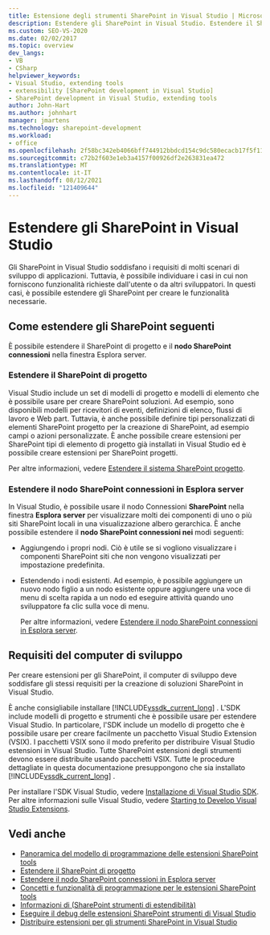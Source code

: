```yaml
---
title: Estensione degli strumenti SharePoint in Visual Studio | Microsoft Docs
description: Estendere gli SharePoint in Visual Studio. Estendere il SharePoint di progetto. Estendere il nodo SharePoint connessioni in Esplora server.
ms.custom: SEO-VS-2020
ms.date: 02/02/2017
ms.topic: overview
dev_langs:
- VB
- CSharp
helpviewer_keywords:
- Visual Studio, extending tools
- extensibility [SharePoint development in Visual Studio]
- SharePoint development in Visual Studio, extending tools
author: John-Hart
ms.author: johnhart
manager: jmartens
ms.technology: sharepoint-development
ms.workload:
- office
ms.openlocfilehash: 2f58bc342eb4066bff744912bbdcd154c9dc580ecacb17f5f1117acc91a1cb62
ms.sourcegitcommit: c72b2f603e1eb3a4157f00926df2e263831ea472
ms.translationtype: MT
ms.contentlocale: it-IT
ms.lasthandoff: 08/12/2021
ms.locfileid: "121409644"
---
```

# <a name="extend-the-sharepoint-tools-in-visual-studio"></a>Estendere gli SharePoint in Visual Studio
  Gli SharePoint in Visual Studio soddisfano i requisiti di molti scenari di sviluppo di applicazioni. Tuttavia, è possibile individuare i casi in cui non forniscono funzionalità richieste dall'utente o da altri sviluppatori. In questi casi, è possibile estendere gli SharePoint per creare le funzionalità necessarie.

## <a name="how-to-extend-the-sharepoint-tools"></a>Come estendere gli SharePoint seguenti
 È possibile estendere il SharePoint di progetto e il **nodo SharePoint connessioni** nella finestra Esplora server. 

### <a name="extend-the-sharepoint-project-system"></a>Estendere il SharePoint di progetto
 Visual Studio include un set di modelli di progetto e modelli di elemento che è possibile usare per creare SharePoint soluzioni. Ad esempio, sono disponibili modelli per ricevitori di eventi, definizioni di elenco, flussi di lavoro e Web part. Tuttavia, è anche possibile definire tipi personalizzati di elementi SharePoint progetto per la creazione di SharePoint, ad esempio campi o azioni personalizzate. È anche possibile creare estensioni per SharePoint tipi di elemento di progetto già installati in Visual Studio ed è possibile creare estensioni per SharePoint progetti.

 Per altre informazioni, vedere [Estendere il sistema SharePoint progetto](../sharepoint/extending-the-sharepoint-project-system.md).

### <a name="extend-the-sharepoint-connections-node-in-server-explorer"></a>Estendere il nodo SharePoint connessioni in Esplora server
 In Visual Studio, è possibile usare il nodo Connessioni **SharePoint** nella finestra **Esplora server** per visualizzare molti dei componenti di uno o più siti SharePoint locali in una visualizzazione albero gerarchica. È anche possibile estendere il **nodo SharePoint connessioni nei** modi seguenti:

- Aggiungendo i propri nodi. Ciò è utile se si vogliono visualizzare i componenti SharePoint siti che non vengono visualizzati per impostazione predefinita.

- Estendendo i nodi esistenti. Ad esempio, è possibile aggiungere un nuovo nodo figlio a un nodo esistente oppure aggiungere una voce di menu di scelta rapida a un nodo ed eseguire attività quando uno sviluppatore fa clic sulla voce di menu.

  Per altre informazioni, vedere [Estendere il nodo SharePoint connessioni in Esplora server](../sharepoint/extending-the-sharepoint-connections-node-in-server-explorer.md).

## <a name="development-computer-requirements"></a>Requisiti del computer di sviluppo
 Per creare estensioni per gli SharePoint, il computer di sviluppo deve soddisfare gli stessi requisiti per la creazione di soluzioni SharePoint in Visual Studio.

 È anche consigliabile installare [!INCLUDE[vssdk_current_long](../sharepoint/includes/vssdk-current-long-md.md)] . L'SDK include modelli di progetto e strumenti che è possibile usare per estendere Visual Studio. In particolare, l'SDK include un modello di progetto che è possibile usare per creare facilmente un pacchetto Visual Studio Extension (VSIX). I pacchetti VSIX sono il modo preferito per distribuire Visual Studio estensioni in Visual Studio. Tutte SharePoint estensioni degli strumenti devono essere distribuite usando pacchetti VSIX. Tutte le procedure dettagliate in questa documentazione presuppongono che sia installato [!INCLUDE[vssdk_current_long](../sharepoint/includes/vssdk-current-long-md.md)] .

 Per installare l'SDK Visual Studio, vedere [Installazione di Visual Studio SDK](../extensibility/installing-the-visual-studio-sdk.md). Per altre informazioni sulle Visual Studio, vedere [Starting to Develop Visual Studio Extensions](../extensibility/starting-to-develop-visual-studio-extensions.md).

## <a name="see-also"></a>Vedi anche

- [Panoramica del modello di programmazione delle estensioni SharePoint tools](../sharepoint/overview-of-the-programming-model-of-sharepoint-tools-extensions.md)
- [Estendere il SharePoint di progetto](../sharepoint/extending-the-sharepoint-project-system.md)
- [Estendere il nodo SharePoint connessioni in Esplora server](../sharepoint/extending-the-sharepoint-connections-node-in-server-explorer.md)
- [Concetti e funzionalità di programmazione per le estensioni SharePoint tools](../sharepoint/programming-concepts-and-features-for-sharepoint-tools-extensions.md)
- [Informazioni di &#40;SharePoint strumenti di estendibilità&#41;](../sharepoint/reference-sharepoint-tools-extensibility.md)
- [Eseguire il debug delle estensioni SharePoint strumenti di Visual Studio](../sharepoint/debugging-extensions-for-the-sharepoint-tools-in-visual-studio.md)
- [Distribuire estensioni per gli strumenti SharePoint in Visual Studio](../sharepoint/deploying-extensions-for-the-sharepoint-tools-in-visual-studio.md)